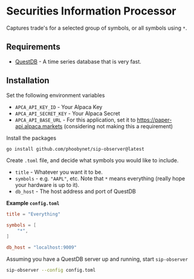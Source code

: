 # Securities Information Processor

Captures trade's for a selected group of symbols, or all symbols using `*`.

## Requirements

- [QuestDB](https://questdb.io/docs/) - A time series database that is very fast.

## Installation

Set the following environment variables

- `APCA_API_KEY_ID` - Your Alpaca Key
- `APCA_API_SECRET_KEY` - Your Alpaca Secret
- `APCA_API_BASE_URL` - For this application, set it to https://paper-api.alpaca.markets (considering not making this a requirement)

Install the packages

```bash
go install github.com/phoobynet/sip-observer@latest
```

Create `.toml` file, and decide what symbols you would like to include.  

- `title` - Whatever you want it to be.
- `symbols` - e.g. `"AAPL"`, etc. Note that `*` means everything (really hope your hardware is up to it).
- `db_host` - The host address and port of QuestDB

**Example `config.toml`**

```toml
title = "Everything"

symbols = [
    "*",
]

db_host = "localhost:9009"
```

Assuming you have a QuestDB server up and running, start `sip-observer`

```bash
sip-observer --config config.toml
```


